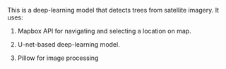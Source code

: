 This is a deep-learning model that detects trees from satellite imagery.
It uses:

1) Mapbox API for navigating and selecting a location on map.

2) U-net-based deep-learning model.

3) Pillow for image processing
